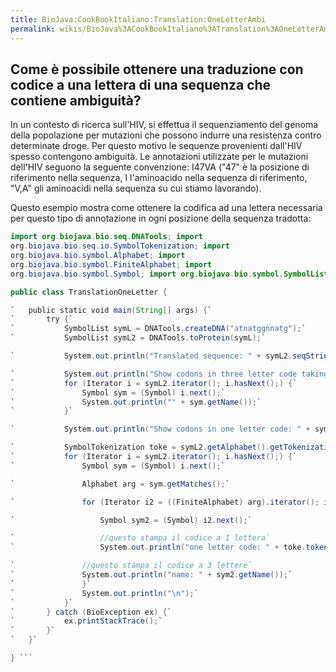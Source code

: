 ```yaml
---
title: BioJava:CookBookItaliano:Translation:OneLetterAmbi
permalink: wikis/BioJava%3ACookBookItaliano%3ATranslation%3AOneLetterAmbi
---
```


Come è possibile ottenere una traduzione con codice a una lettera di una sequenza che contiene ambiguità?
---------------------------------------------------------------------------------------------------------

In un contesto di ricerca sull'HIV, si effettua il sequenziamento del
genoma della popolazione per mutazioni che possono indurre una
resistenza contro determinate droge. Per questo motivo le sequenze
provenienti dall'HIV spesso contengono ambiguità. Le annotazioni
utilizzate per le mutazioni dell'HIV seguono la seguente convenzione:
I47VA ("47" è la posizione di riferimento nella sequenza, I l'aminoacido
nella sequenza di riferimento, "V,A" gli aminoacidi nella sequenza su
cui stiamo lavorando).

Questo esempio mostra come ottenere la codifica ad una lettera
necessaria per questo tipo di annotazione in ogni posizione della
sequenza tradotta:

```java import java.util.Iterator; import org.biojava.bio.BioException;
import org.biojava.bio.seq.DNATools; import
org.biojava.bio.seq.io.SymbolTokenization; import
org.biojava.bio.symbol.Alphabet; import
org.biojava.bio.symbol.FiniteAlphabet; import
org.biojava.bio.symbol.Symbol; import org.biojava.bio.symbol.SymbolList;

public class TranslationOneLetter {

`   public static void main(String[] args) {`  
`       try {`  
`           SymbolList symL = DNATools.createDNA("atnatggnnatg");`  
`           SymbolList symL2 = DNATools.toProtein(symL);`

`           System.out.println("Translated sequence: " + symL2.seqString() + "\n");`

`           System.out.println("Show codons in three letter code taking ambiguities into account:");`  
`           for (Iterator i = symL2.iterator(); i.hasNext();) {`  
`               Symbol sym = (Symbol) i.next();`  
`               System.out.println("" + sym.getName());`  
`           }`

`           System.out.println("Show codons in one letter code: " + symL2.seqString());`

`           SymbolTokenization toke = symL2.getAlphabet().getTokenization("token");`  
`           for (Iterator i = symL2.iterator(); i.hasNext();) {`  
`               Symbol sym = (Symbol) i.next();`

`               Alphabet arg = sym.getMatches();`

`               for (Iterator i2 = ((FiniteAlphabet) arg).iterator(); i2.hasNext();) {`

`                   Symbol sym2 = (Symbol) i2.next();`

`                   //questo stampa il codice a 1 lettera`  
`                   System.out.println("one letter code: " + toke.tokenizeSymbol(sym2));`

`               //questo stampa il codice a 3 lettere`  
`               System.out.println("name: " + sym2.getName());`  
`               }`  
`               System.out.println("\n");`  
`           }`  
`       } catch (BioException ex) {`  
`           ex.printStackTrace();`  
`       }`  
`   }`

} ```
